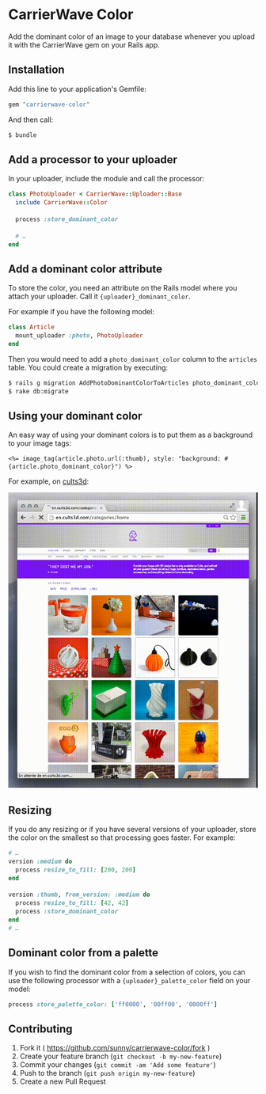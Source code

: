 CarrierWave Color
=================

Add the dominant color of an image to your database whenever you upload it
with the CarrierWave gem on your Rails app.


Installation
------------

Add this line to your application's Gemfile:

```ruby
gem "carrierwave-color"
```

And then call:

```sh
$ bundle
```

Add a processor to your uploader
--------------------------------

In your uploader, include the module and call the processor:

```ruby
class PhotoUploader < CarrierWave::Uploader::Base
  include CarrierWave::Color

  process :store_dominant_color

  # …
end
```

Add a dominant color attribute
------------------------------

To store the color, you need an attribute on the Rails model where you attach
your uploader. Call it `{uploader}_dominant_color`.

For example if you have the following model:

```ruby
class Article
  mount_uploader :photo, PhotoUploader
end
```

Then you would need to add a `photo_dominant_color` column to the `articles`
table. You could create a migration by executing:

```sh
$ rails g migration AddPhotoDominantColorToArticles photo_dominant_color
$ rake db:migrate
```

Using your dominant color
-------------------------

An easy way of using your dominant colors is to put them as a background to your
image tags:

```erb
<%= image_tag(article.photo.url(:thumb), style: "background: #{article.photo_dominant_color}") %>
```

For example, on [cults3d](http://cults3d.com):

![Cults 3D Animated Screenshot with dominant colors during image load](doc/example-cults3d.gif)

Resizing
--------

If you do any resizing or if you have several versions of your uploader,
store the color on the smallest so that processing goes faster. For example:

```ruby
# …
version :medium do
  process resize_to_fill: [200, 200]
end

version :thumb, from_version: :medium do
  process resize_to_fill: [42, 42]
  process :store_dominant_color
end
# …
```

Dominant color from a palette
-----------------------------

If you wish to find the dominant color from a selection of colors, you can use
the following processor with a `{uploader}_palette_color` field on your model:

```rb
process store_palette_color: ['ff0000', '00ff00', '0000ff']
```


Contributing
------------

1. Fork it ( https://github.com/sunny/carrierwave-color/fork )
2. Create your feature branch (`git checkout -b my-new-feature`)
3. Commit your changes (`git commit -am 'Add some feature'`)
4. Push to the branch (`git push origin my-new-feature`)
5. Create a new Pull Request
